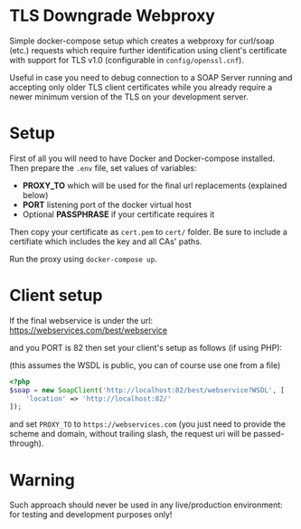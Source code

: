 TLS Downgrade Webproxy
======================

Simple docker-compose setup which creates a webproxy for curl/soap (etc.) requests which require further identification using client's certificate with support for TLS v1.0 (configurable in `config/openssl.cnf`).

Useful in case you need to debug connection to a SOAP Server running and accepting only older TLS client certificates while you already require a newer minimum version of the TLS on your development server.

# Setup

First of all you will need to have Docker and Docker-compose installed.
Then prepare the `.env` file, set values of variables:

* __PROXY_TO__ which will be used for the final url replacements (explained below)
* __PORT__ listening port of the docker virtual host
* Optional __PASSPHRASE__ if your certificate requires it

Then copy your certificate as `cert.pem` to `cert/` folder. Be sure to include a certifiate which includes the key and all CAs' paths.

Run the proxy using `docker-compose up`.

# Client setup

If the final webservice is under the url:
https://webservices.com/best/webservice

and you PORT is 82 then set your client's setup as follows (if using PHP):

(this assumes the WSDL is public, you can of course use one from a file)

```php
<?php
$soap = new SoapClient('http://localhost:82/best/webservice?WSDL', [
    'location' => 'http://localhost:82/'
]);
```

and set `PROXY_TO` to `https://webservices.com` (you just need to provide the scheme and domain, without trailing slash, the request uri will be passed-through).

# Warning

Such approach should never be used in any live/production environment: for testing and development purposes only!